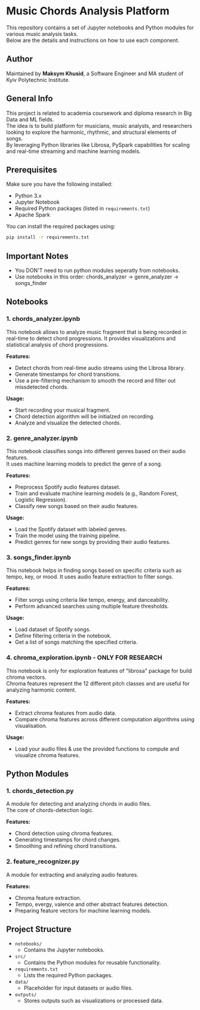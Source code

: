 # Music Chords Analysis Platform

This repository contains a set of Jupyter notebooks and Python modules for various music analysis tasks. 
<br/>Below are the details and instructions on how to use each component.

## Author

Maintained by **Maksym Khusid**, a Software Engineer and MA student of Kyiv Polytechnic Institute.

## General Info

This project is related to academia coursework and diploma research in Big Data and ML fields.
<br/>The idea is to build platform for musicians, music analysts, and researchers looking to explore the harmonic, rhythmic, and structural elements of songs.
<br/>By leveraging Python libraries like Librosa, PySpark capabilities for scaling and real-time streaming and machine learning models.

## Prerequisites

Make sure you have the following installed:

- Python 3.x
- Jupyter Notebook
- Required Python packages (listed in `requirements.txt`)
- Apache Spark

You can install the required packages using:

```bash
pip install -r requirements.txt
```

## Important Notes

- You DON'T need to run python modules seperatly from notebooks.
- Use notebooks in this order: chords_analyzer -> genre_analyzer -> songs_finder

## Notebooks

### 1. **chords\_analyzer.ipynb**

This notebook allows to analyze music fragment that is being recorded in real-time to detect chord progressions.
It provides visualizations and statistical analysis of chord progressions.

**Features:**
- Detect chords from real-time audio streams using the Librosa library.
- Generate timestamps for chord transitions.
- Use a pre-filtering mechanism to smooth the record and filter out missdetected chords.
  
**Usage:**
- Start recording your musical fragment.
- Chord detection algorithm will be initialzed on recording.
- Analyze and visualize the detected chords.

### 2. **genre\_analyzer.ipynb**

This notebook classifies songs into different genres based on their audio features.<br/> It uses machine learning models to predict the genre of a song.

**Features:**

- Preprocess Spotify audio features dataset.
- Train and evaluate machine learning models (e.g., Random Forest, Logistic Regression).
- Classify new songs based on their audio features.

**Usage:**

- Load the Spotify dataset with labeled genres.
- Train the model using the training pipeline.
- Predict genres for new songs by providing their audio features.

### 3. **songs\_finder.ipynb**

This notebook helps in finding songs based on specific criteria such as tempo, key, or mood. It uses audio feature extraction to filter songs.

**Features:**

- Filter songs using criteria like tempo, energy, and danceability.
- Perform advanced searches using multiple feature thresholds.

**Usage:**

- Load dataset of Spotify songs.
- Define filtering criteria in the notebook.
- Get a list of songs matching the specified criteria.

### 4. **chroma\_exploration.ipynb** - ONLY FOR RESEARCH

This notebook is only for exploration features of "librosa" package for build chroma vectors. <br/>
Chroma features represent the 12 different pitch classes and are useful for analyzing harmonic content.

**Features:**

- Extract chroma features from audio data.
- Compare chroma features across different computation algorithms using visualisation.

**Usage:**

- Load your audio files & use the provided functions to compute and visualize chroma features.

## Python Modules

### 1. **chords\_detection.py**

A module for detecting and analyzing chords in audio files.<br/>
The core of chords-detection logic.

**Features:**

- Chord detection using chroma features.
- Generating timestamps for chord changes.
- Smoothing and refining chord transitions.

### 2. **feature\_recognizer.py**

A module for extracting and analyzing audio features.

**Features:**

- Chroma feature extraction.
- Tempo, evergy, valence and other abstract features detection.
- Preparing feature vectors for machine learning models.


## Project Structure

- `notebooks/`
  - Contains the Jupyter notebooks.
- `src/`
  - Contains the Python modules for reusable functionality.
- `requirements.txt`
  - Lists the required Python packages.
- `data/`
  - Placeholder for input datasets or audio files.
- `outputs/`
  - Stores outputs such as visualizations or processed data.
